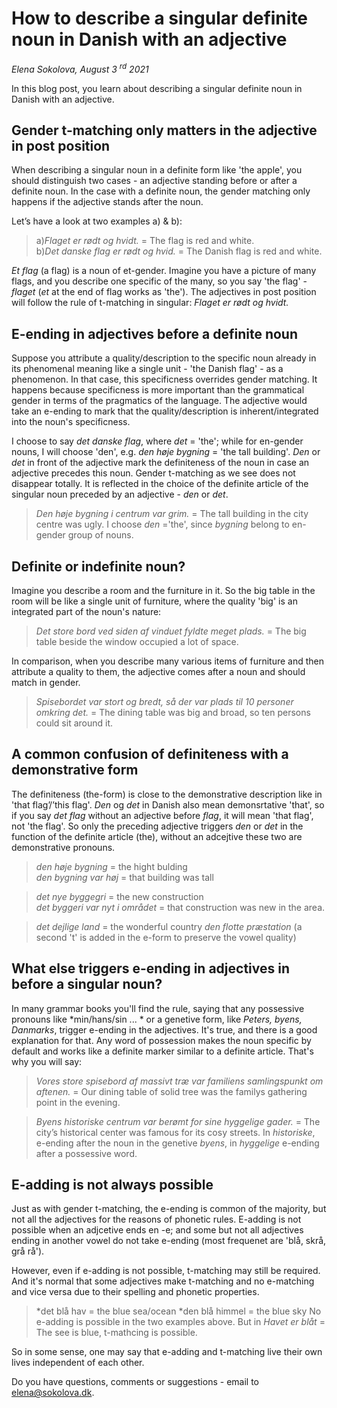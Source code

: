 # How to describe a singular definite noun in Danish with an adjective

*Elena Sokolova, August 3 <sup>rd</sup> 2021*

In this blog post, you learn about describing a singular definite noun in Danish with an adjective. 

## Gender t-matching only matters in the adjective in post position 

When describing a singular noun in a definite form like 'the apple', you should distinguish two cases - an adjective standing before or after a definite noun. In the case with a definite noun, the gender matching only happens if the adjective stands after the noun.

Let’s have a look at two examples a) & b): 

> a)*Flaget er rødt og hvidt.* = The flag is red and white. <br>
> b)*Det danske flag er rødt og hvid.* = The Danish flag is red and white. 

*Et flag* (a flag) is a noun of et-gender. Imagine you have a picture of many flags, and you describe one specific of the many, so you say 'the flag' - *flaget* (*et* at the end of flag works as 'the'). The adjectives in post position will follow the rule of t-matching in singular: *Flaget er rødt og hvidt.*

## E-ending in adjectives before a definite noun

Suppose you attribute a quality/description to the specific noun already in its phenomenal meaning like a single unit - 'the Danish flag' - as a phenomenon. In that case, this specificness overrides gender matching. It happens because specificness is more important than the grammatical gender in terms of the pragmatics of the language. The adjective would take an e-ending to mark that the quality/description is inherent/integrated into the noun's specificness. 

I choose to say *det danske flag*, where *det* = 'the'; while for en-gender nouns, I will choose 'den', e.g. *den høje bygning* = 'the tall building'. *Den* or *det* in front of the adjective mark the definiteness of the noun in case an adjective precedes this noun. Gender t-matching as we see does not disappear totally. It is reflected in the choice of the definite article of the singular noun preceded by an adjective - *den* or *det*.

> *Den høje bygning i centrum var grim.* = The tall building in the city centre was ugly. 
I choose *den* ='the', since *bygning* belong to en-gender group of nouns.

## Definite or indefinite noun?

Imagine you describe a room and the furniture in it. So the big table in the room will be like a single unit of furniture, where the quality 'big' is an integrated part of the noun's nature:

> *Det store bord ved siden af vinduet fyldte meget plads.* = The big table beside the window occupied a lot of space. 

In comparison, when you describe many various items of furniture and then attribute a quality to them,  the adjective comes after a noun and should match in gender.

> *Spisebordet var stort og bredt, så der var plads til 10 personer omkring det.* = The dining table was big and broad, so ten persons could sit around it.

## A common confusion of definiteness with a demonstrative form 

The definiteness (the-form) is close to the demonstrative description like in 'that flag’/’this flag'. *Den* og *det* in Danish also mean demonsrtative 'that', so if you say *det flag* without an adjective before *flag*, it will mean 'that flag', not 'the flag'. So only the preceding adjective triggers *den* or *det* in the function of the definite article (the), without an adcejtive these two are demonstrative pronouns. 

> *den høje bygning* = the hight bulding <br>
> *den bygning var høj* = that building was tall

> *det nye byggegri* = the new construction <br>
> *det byggeri var nyt i området* = that construction was new in the area.

> *det dejlige land* = the wonderful country
> *den flotte præstation* (a second 't' is added in the e-form to preserve the vowel quality)

## What else triggers e-ending in adjectives in before a singular noun?

In many grammar books you'll find the rule, saying that any possessive pronouns like *min/hans/sin ... * or a genetive form, like *Peters, byens, Danmarks*, trigger e-ending in the adjectives. It's true, and there is a good explanation for that. Any word of possession makes the noun specific by default and works like a definite marker similar to a definite article. That's why you will say:

> *Vores store spisebord af massivt træ var familiens samlingspunkt om aftenen.* = Our dining table of solid tree was the familys gathering point in the evening. 

> *Byens historiske centrum var berømt for sine hyggelige gader.* = The city’s historical center was famous for its cosy streets. 
In *historiske*, e-ending after the noun in the genetive *byens*, in *hyggelige* e-ending after a possessive word.

## E-adding is not always possible

Just as with gender t-matching, the e-ending is common of the majority, but not all the adjectives for the reasons of phonetic rules. 
E-adding is not possible when an adjcetive ends en -e; and some but not all adjectives ending in another vowel do not take e-ending (most frequenet are 'blå, skrå, grå rå'). 

However, even if e-adding is not possible, t-matching may still be required. And it's normal that some adjectives make t-matching and no e-matching and vice versa due to their spelling and phonetic properties.  

> *det blå hav = the blue sea/ocean
> *den blå himmel = the blue sky
No e-adding is possible in the two examples above. But in *Havet er blåt* = The see is blue, t-mathcing is possible. 

So in some sense, one may say that e-adding and t-matching live their own lives independent of each other.  

Do you have questions, comments or suggestions - email to [elena@sokolova.dk](mailto:elena@sokolova.dk). 

<script async data-uid="135a810818" src="https://fantastic-artisan-8379.ck.page/135a810818/index.js"></script>

